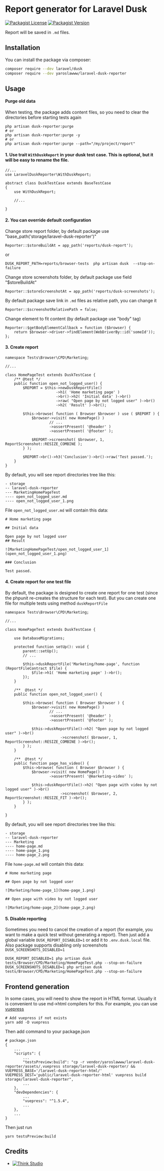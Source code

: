 # Report generator for Laravel Dusk

[![Packagist License](https://img.shields.io/packagist/l/yaroslawww/laravel-dusk-reporter?style=flat-square)](https://github.com/yaroslawww/laravel-dusk-reporter/blob/master/LICENSE.md)
[![Packagist Version](https://img.shields.io/packagist/v/yaroslawww/laravel-dusk-reporter?style=flat-square)](https://packagist.org/packages/yaroslawww/laravel-dusk-reporter)

Report will be saved in `.md` files.

## Installation

You can install the package via composer:

```bash
composer require --dev laravel/dusk
composer require --dev yaroslawww/laravel-dusk-reporter
```

## Usage

#### Purge old data

When testing, the package adds content files, so you need to clear the directories before starting tests again

```shell
php artisan dusk-reporter:purge
# or
php artisan dusk-reporter:purge -y
# or
php artisan dusk-reporter:purge --path="/my/project/report"
```

#### 1. Use trait `WithDuskReport` in your dusk test case. This is optional, but it will be easy to rename the file.

```injectablephp
//...
use LaravelDuskReporter\WithDuskReport;

abstract class DuskTestCase extends BaseTestCase
{
    use WithDuskReport;
    
    //...
    
}
```

#### 2. You can override default configuration

Change store report folder, by default package use "base_path('storage/laravel-dusk-reporter')"

```injectablephp
Reporter::$storeBuildAt = app_path('reports/dusk-report');
```

or

```shell
DUSK_REPORT_PATH=reports/browser-tests  php artisan dusk  --stop-on-failure
```

Change store screenshots folder, by default package use field "$storeBuildAt"

```injectablephp
Reporter::$storeScreenshotAt = app_path('reports/dusk-screenshots');
```

By default package save link in `.md` files as relative path, you can change it

```injectablephp
Reporter::$screenshotRelativePath = false;
```

Change element to fit content (by default package use "body" tag)

```injectablephp
Reporter::$getBodyElementCallback = function ($browser) {
    return $browser->driver->findElement(WebDriverBy::id('someId'));
};
```

#### 3. Create report

```injectablephp
namespace Tests\Browser\CPD\Marketing;

//...

class HomePageTest extends DuskTestCase {
    /** @test */
    public function open_not_logged_user() {
        $REPORT = $this->newDuskReportFile()
                       ->h1( 'Home marketing page' )
                       ->br()->h2( 'Initial data' )->br()
                       ->raw( "Open page by not logged user" )->br()
                       ->h2( 'Result' )->br();
    
        $this->browse( function ( Browser $browser ) use ( $REPORT ) {
            $browser->visit( new HomePage() )
                    // ...
                    ->assertPresent( '@header' )
                    ->assertPresent( '@footer' );
    
            $REPORT->screenshot( $browser, 1, ReportScreenshot::RESIZE_COMBINE );
        } );
        
        $REPORT->br()->h3('Conclusion')->br()->raw('Test passed.');
    }
}
```

By default, you will see report directories tree like this:

```
- storage
-- laravel-dusk-reporter
--- MarketingHomePageTest
---- open_not_logged_user.md
---- open_not_logged_user_1.png
```

File `open_not_logged_user.md` will contain this data:

```
# Home marketing page

## Initial data

Open page by not logged user
## Result

![MarketingHomePageTest/open_not_logged_user_1](open_not_logged_user_1.png)

### Conclusion

Test passed.
```

#### 4. Create report for one test file

By default, the package is designed to create one report for one test (since the phpunit re-creates the structure for
each test). But you can create one file for multiple tests using method `duskReportFile`

```injectablephp
namespace Tests\Browser\CPD\Marketing;

//...

class HomePageTest extends DuskTestCase {

    use DatabaseMigrations;

    protected function setUp(): void {
        parent::setUp();
        // ...

        $this->duskReportFile('Marketing/home-page', function (ReportFileContract $file) {
            $file->h1( 'Home marketing page' )->br();
        });
    }

    /**  @test */
    public function open_not_logged_user() {

        $this->browse( function ( Browser $browser ) {
            $browser->visit( new HomePage() )
                    // ...
                    ->assertPresent( '@header' )
                    ->assertPresent( '@footer' );

            $this->duskReportFile()->h2( "Open page by not logged user" )->br()
                         ->screenshot( $browser, 1, ReportScreenshot::RESIZE_COMBINE )->br();
        } );
    }

    /**  @test */
    public function page_has_video() {
        $this->browse( function ( Browser $browser ) {
            $browser->visit( new HomePage() )
                    ->assertPresent( '@marketing-video' );

            $this->duskReportFile()->h2( "Open page with video by not logged user" )->br()
                         ->screenshot( $browser, 2, ReportScreenshot::RESIZE_FIT )->br();
        } );
    }

}
```

By default, you will see report directories tree like this:

```
- storage
-- laravel-dusk-reporter
--- Marketing
---- home-page.md
---- home-page_1.png
---- home-page_2.png
```

File `home-page.md` will contain this data:

```
# Home marketing page

## Open page by not logged user

![Marketing/home-page_1](home-page_1.png)

## Open page with video by not logged user

![Marketing/home-page_2](home-page_2.png)
```

#### 5. Disable reporting

Sometimes you need to cancel the creation of a report (for example, you want to make a quick test without generating a
report). Then just add a global variable `DUSK_REPORT_DISABLED=1` or add it to `.env.dusk.local` file. Also package
supports disabling only screenshots `DUSK_SCREENSHOTS_DISABLED=1`

```shell
DUSK_REPORT_DISABLED=1 php artisan dusk tests/Browser/CPD/Marketing/HomePageTest.php --stop-on-failure
DUSK_SCREENSHOTS_DISABLED=1 php artisan dusk tests/Browser/CPD/Marketing/HomePageTest.php --stop-on-failure
```

## Frontend generation

In some cases, you will need to show the report in HTML format. Usually it is convenient to use md->html compilers for
this. For example, you can use [vuepress](https://vuepress.vuejs.org/)

```shell
# Add vuepress if not exists
yarn add -D vuepress
```

Then add command to your package.json

```
# package.json
{
    ...
    "scripts": {
        ...
        "testsPreview:build": "cp -r vendor/yaroslawww/laravel-dusk-reporter/assets/.vuepress storage/laravel-dusk-reporter/ && VUEPRESS_BASE='/laravel-dusk-reporter-html/' VUEPRESS_DEST='public/laravel-dusk-reporter-html' vuepress build storage/laravel-dusk-reporter",
        ...
    },
    "devDependencies": {
        ...
        "vuepress": "^1.5.4",
        ...
    },
    ...
}

```

Then just run

```shell
yarn testsPreview:build
```

## Credits

- [![Think Studio](https://yaroslawww.github.io/images/sponsors/packages/logo-think-studio.png)](https://think.studio/)
